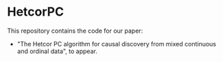 # HetcorPC

This repository contains the code for our paper:
- "The Hetcor PC algorithm for causal discovery from mixed continuous and ordinal data", to appear.
